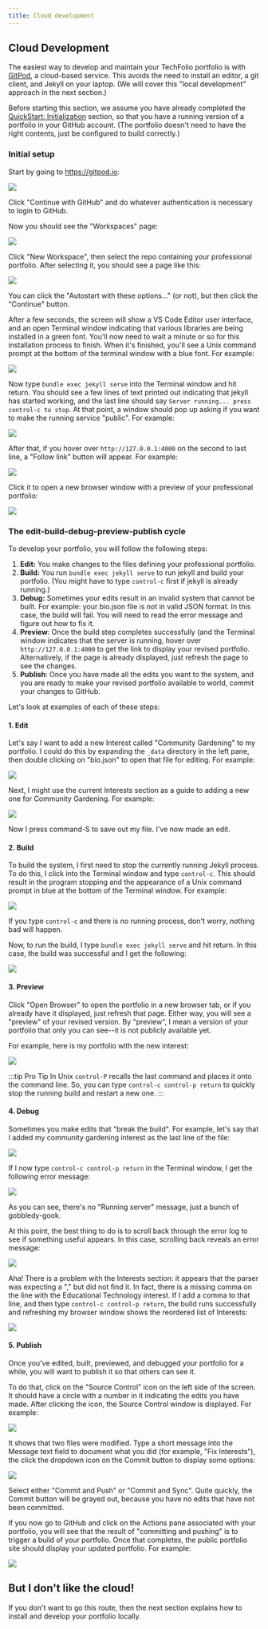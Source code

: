 ```yaml
---
title: Cloud development
---
```


## Cloud Development

The easiest way to develop and maintain your TechFolio portfolio is with [GitPod](https://gitpod.io), a cloud-based service. This avoids the need to install an editor, a git client, and Jekyll on your laptop. (We will cover this "local development" approach in the next section.)

Before starting this section, we assume you have already completed the [QuickStart: Initialization](/docs/quick-start/initialization.html) section, so that you have a running version of a portfolio in your GitHub account. (The portfolio doesn't need to have the right contents, just be configured to build correctly.)

### Initial setup

Start by going to <https://gitpod.io>:

![](/img/user-guide/cloud-1.png)

Click "Continue with GitHub" and do whatever authentication is necessary to login to GitHub.

Now you should see the "Workspaces" page:

![](/img/user-guide/cloud-2.png)

Click "New Workspace", then select the repo containing your professional portfolio. After selecting it, you should see a page like this:

![](/img/user-guide/cloud-3.png)

You can click the "Autostart with these options..." (or not), but then click the "Continue" button.

After a few seconds, the screen will show a VS Code Editor user interface, and an open Terminal window indicating that various libraries are being installed in a green font. You'll now need to wait a minute or so for this installation process to finish. When it's finished, you'll see a Unix command prompt at the bottom of the terminal window with a blue font. For example:

![](/img/user-guide/cloud-4.png)

Now type `bundle exec jekyll serve` into the Terminal window and hit return. You should see a few lines of text printed out indicating that jekyll has started working, and the last line should say `Server running... press control-c to stop`. At that point, a window should pop up asking if you want to make the running service "public".  For example:

![](/img/user-guide/cloud-5.png)

After that, if you hover over `http://127.0.0.1:4000` on the second to last line, a "Follow link" button will appear. For example:

![](/img/user-guide/cloud-6.png)

Click it to open a new browser window with a preview of your professional portfolio:

![](/img/user-guide/cloud-7.png)

### The edit-build-debug-preview-publish cycle

To develop your portfolio, you will follow the following steps:

1. **Edit:**  You make changes to the files defining your professional portfolio.
2. **Build:** You run `bundle exec jekyll serve` to run jekyll and build your portfolio. (You might have to type `control-c` first if jekyll is already running.)
3. **Debug:** Sometimes your edits result in an invalid system that cannot be built. For example: your bio.json file is not in valid JSON format. In this case, the build will fail. You will need to read the error message and figure out how to fix it.
4. **Preview**: Once the build step completes successfully (and the Terminal window indicates that the server is running, hover over `http://127.0.0.1:4000` to get the link to display your revised portfolio. Alternatively, if the page is already displayed, just refresh the page to see the changes. 
5. **Publish**: Once you have made all the edits you want to the system, and you are ready to make your revised portfolio available to world, commit your changes to GitHub. 

Let's look at examples of each of these steps:

#### 1. Edit

Let's say I want to add a new Interest called "Community Gardening" to my portfolio. I could do this by expanding the `_data` directory in the left pane, then double clicking on "bio.json" to open that file for editing. For example:

![](/img/user-guide/cloud-8.png)

Next, I might use the current Interests section as a guide to adding a new one for Community Gardening. For example:

![](/img/user-guide/cloud-9.png)

Now I press command-S to save out my file. I've now made an edit.

#### 2. Build

To build the system, I first need to stop the currently running Jekyll process. To do this, I click into the Terminal window and type `control-c`. This should result in the program stopping and the appearance of a Unix command prompt in blue at the bottom of the Terminal window. For example:

![](/img/user-guide/cloud-10.png) 

If you type `control-c` and there is no running process, don't worry, nothing bad will happen.

Now, to run the build, I type `bundle exec jekyll serve` and hit return. In this case, the build was successful and I get the following:

![](/img/user-guide/cloud-11.png) 

#### 3. Preview

Click "Open Browser" to open the portfolio in a new browser tab, or if you already have it displayed, just refresh that page. Either way, you will see a "preview" of your revised version. By "preview", I mean a version of your portfolio that only you can see--it is not publicly available yet.

For example, here is my portfolio with the new interest:

![](/img/user-guide/cloud-12.png) 

:::tip Pro Tip
In Unix `control-P` recalls the last command and places it onto the command line. So, you can type `control-c control-p return` to quickly stop the running build and restart a new one.
:::

#### 4. Debug

Sometimes you make edits that "break the build".  For example, let's say that I added my community gardening interest as the last line of the file:

![](/img/user-guide/cloud-13.png) 

If I now type `control-c control-p return` in the Terminal window, I get the following error message:

![](/img/user-guide/cloud-14.png) 

As you can see, there's no "Running server" message, just a bunch of gobbledy-gook.

At this point, the best thing to do is to scroll back through the error log to see if something useful appears. In this case, scrolling back reveals an  error message:

![](/img/user-guide/cloud-15.png) 

Aha! There is a problem with the Interests section: it appears that the parser was expecting a "," but did not find it. In fact, there is a missing comma on the line with the Educational Technology interest. If I add a comma to that line, and then type `control-c control-p return`, the build runs successfully and refreshing my browser window shows the reordered list of Interests:

![](/img/user-guide/cloud-16.png) 

#### 5. Publish

Once you've edited, built, previewed, and debugged your portfolio for a while, you will want to publish it so that others can see it. 

To do that, click on the "Source Control" icon on the left side of the screen. It should have a circle with a number in it indicating the edits you have made. After clicking the icon, the Source Control window is displayed. For example:

![](/img/user-guide/cloud-17.png) 

It shows that two files were modified. Type a short message into the Message text field to document what you did (for example, "Fix Interests"), the click the dropdown icon on the Commit button to display some options:

![](/img/user-guide/cloud-18.png)

Select either "Commit and Push" or "Commit and Sync". Quite quickly, the Commit button will be grayed out, because you have no edits that have not been committed. 

If you now go to GitHub and click on the Actions pane associated with your portfolio, you will see that the result of "committing and pushing" is to trigger a build of your portfolio.  Once that completes, the public portfolio site should display your updated portfolio. For example:

![](/img/user-guide/cloud-19.png)

## But I don't like the cloud!

If you don't want to go this route, then the next section explains how to install and develop your portfolio locally.
